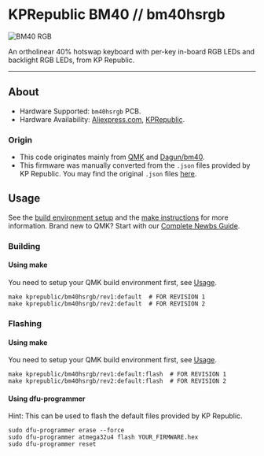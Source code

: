 # KPRepublic BM40 // bm40hsrgb
![BM40 RGB](https://cdn.shopify.com/s/files/1/2711/4238/products/bm40rgb-bm40-rgb-40-hot-swappable-Custom-Mechanical-Keyboard-PCB-programmed-qmk-firmware-rgb-switch-underglow.jpg?v=1597062372)

An ortholinear 40% hotswap keyboard with per-key in-board RGB LEDs and backlight RGB LEDs, from KP Republic.

---

## About
* Hardware Supported: `bm40hsrgb` PCB.
* Hardware Availability: [Aliexpress.com](https://www.aliexpress.com/item/4001147779116.html), [KPRepublic](https://kprepublic.com/products/bm40-rgb-40-hot-swap-custom-mechanical-keyboard-pcb-qmk-underglow-type-c-planck?_pos=3&_sid=19edea37a&_ss=r&variant=34736434086051).
### Origin
* This code originates mainly from [QMK](https://github.com/qmk/qmk_firmware) and [Dagun/bm40](https://github.com/Dagun/bm40).
* This firmware was manually converted from the `.json` files provided by KP Republic. You may find the original `.json` files [here](https://drive.google.com/drive/folders/1tlTHQIFcluK2mjZ4UbbKCsdRLgSRSPw6).

## Usage
See the [build environment setup](https://docs.qmk.fm/#/getting_started_build_tools) and the [make instructions](https://docs.qmk.fm/#/getting_started_make_guide) for more information. Brand new to QMK? Start with our [Complete Newbs Guide](https://docs.qmk.fm/#/newbs).

### Building
#### Using make
You need to setup your QMK build environment first, see [Usage](#usage).
```
make kprepublic/bm40hsrgb/rev1:default  # FOR REVISION 1
make kprepublic/bm40hsrgb/rev2:default  # FOR REVISION 2
```

### Flashing
#### Using make
You need to setup your QMK build environment first, see [Usage](#usage).
```
make kprepublic/bm40hsrgb/rev1:default:flash  # FOR REVISION 1
make kprepublic/bm40hsrgb/rev2:default:flash  # FOR REVISION 2
```
#### Using dfu-programmer
Hint: This can be used to flash the default files provided by KP Republic.
```
sudo dfu-programmer erase --force
sudo dfu-programmer atmega32u4 flash YOUR_FIRMWARE.hex
sudo dfu-programmer reset
```

<br>
